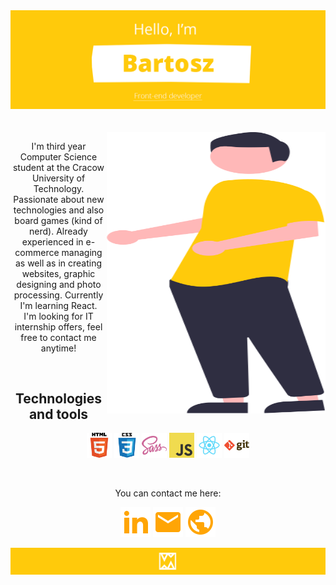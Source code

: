 <div>
 <div><img src="https://github.com/BartoszBednarczyk/BartoszBednarczyk/blob/master/Header.png?raw=true" alt="Header"/></div>
</div>
<br />
<br />
 
<img align=right width=350px height=450px src="/Me.svg" />

 
<p align="center">
I'm third year Computer Science student at the Cracow University of Technology.
Passionate about new technologies and also board games (kind of nerd).
Already experienced in e-commerce managing as well as in creating websites, graphic designing and photo processing.
Currently I'm learning React.
<br />I'm looking for IT internship offers, feel free to contact me anytime! 
</p>
<br />
 <h2 align="center">Technologies and tools</h1>
 <p align="center">
 <img alt="HTML5" width="40px" src="https://github.com/BartoszBednarczyk/BartoszBednarczyk/blob/master/Technologies/html.png?raw=true" />
 <img alt="CSS" width="40px" src="https://github.com/BartoszBednarczyk/BartoszBednarczyk/blob/master/Technologies/css.png?raw=true" />
 <img alt="Sass" width="40px" src="https://github.com/BartoszBednarczyk/BartoszBednarczyk/blob/master/Technologies/sass.png?raw=true" />
 <img alt="Javascript" width="40px" src="https://github.com/BartoszBednarczyk/BartoszBednarczyk/blob/master/Technologies/javascript.png?raw=true" />
 <img alt="React" width="40px" src="https://github.com/BartoszBednarczyk/BartoszBednarczyk/blob/master/Technologies/react.png?raw=true" />
 <img alt="Git" width="40px" src="https://github.com/BartoszBednarczyk/BartoszBednarczyk/blob/master/Technologies/git.png?raw=true" />
 </p>
 <br />

<p align="center">
You can contact me here:
</p>
<p align="center">
<a href="https://www.linkedin.com/in/bartoszbednarczyk/" target="_blank" alt="Linkedin"><img src="https://raw.githubusercontent.com/BartoszBednarczyk/BartoszBednarczyk/bc0d5d8933db1ea22208a6ff308a8027693f353a/linkedin.svg"></a>  
 <a href="mailto:bednarczykbartosz@outlook.com" target="_blank" alt="Mail me"><img src="https://raw.githubusercontent.com/BartoszBednarczyk/BartoszBednarczyk/bc0d5d8933db1ea22208a6ff308a8027693f353a/email.svg"></a>  
 <a href="https://bednarczykbartosz.pl/" target="_blank" alt="My site"><img src="https://raw.githubusercontent.com/BartoszBednarczyk/BartoszBednarczyk/bc0d5d8933db1ea22208a6ff308a8027693f353a/web.svg"></a>
</p>

<img src="https://github.com/BartoszBednarczyk/BartoszBednarczyk/blob/master/Footer.png?raw=true" alt="Footer" />
